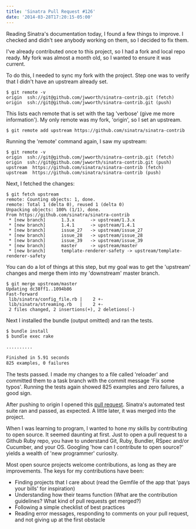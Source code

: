 ```yaml
---
title: 'Sinatra Pull Request #126'
date: '2014-03-28T17:20:15-05:00'
---
```


Reading Sinatra's documentation today, I found a few things to improve.  I checked and didn't see anybody working on them, so I decided to fix them.

I've already contributed once to this project, so I had a fork and local repo ready.  My fork was almost a month old, so I wanted to ensure it was current.

To do this, I needed to sync my fork with the project.  Step one was to verify that I didn't have an upstream already set.

```shell
$ git remote -v
origin  ssh://git@github.com/jwworth/sinatra-contrib.git (fetch)
origin  ssh://git@github.com/jwworth/sinatra-contrib.git (push)
```

This lists each remote that is set with the tag 'verbose' (give me more information').  My only remote was my fork, 'origin', so I set an upstream.

```shell
$ git remote add upstream https://github.com/sinatra/sinatra-contrib
```

Running the 'remote' command again, I saw my upstream:

```shell
$ git remote -v
origin  ssh://git@github.com/jwworth/sinatra-contrib.git (fetch)
origin  ssh://git@github.com/jwworth/sinatra-contrib.git (push)
upstream  https://github.com/sinatra/sinatra-contrib (fetch)
upstream  https://github.com/sinatra/sinatra-contrib (push)
```

Next, I fetched the changes:

```shell
$ git fetch upstream
remote: Counting objects: 1, done.
remote: Total 1 (delta 0), reused 1 (delta 0)
Unpacking objects: 100% (1/1), done.
From https://github.com/sinatra/sinatra-contrib
 * [new branch]      1.3.x      -> upstream/1.3.x
 * [new branch]      1.4.1      -> upstream/1.4.1
 * [new branch]      issue_27   -> upstream/issue_27
 * [new branch]      issue_28   -> upstream/issue_28
 * [new branch]      issue_39   -> upstream/issue_39
 * [new branch]      master     -> upstream/master
 * [new branch]      template-renderer-safety -> upstream/template-renderer-safety
```

You can do a lot of things at this step, but my goal was to get the 'upstream' changes and merge them into my 'downstream' master branch.

```shell
$ git merge upstream/master
Updating dc38ff1..1094b86
Fast-forward
 lib/sinatra/config_file.rb |    2 +-
 lib/sinatra/streaming.rb   |    2 +-
 2 files changed, 2 insertions(+), 2 deletions(-)
```

Next I installed the bundle (output omitted) and ran the tests.

```sh
$ bundle install
$ bundle exec rake

..........

Finished in 5.91 seconds
825 examples, 0 failures
```

The tests passed.  I made my changes to a file called 'reloader' and committed them to a task branch with the commit message 'Fix some typos'.  Running the tests again showed 825 examples and zero failures, a good sign.

After pushing to origin I opened this <a href='https://github.com/sinatra/sinatra-contrib/pull/126'>pull request</a>.  Sinatra's automated test suite ran and passed, as expected.  A little later, it was merged into the project.

When I was learning to program, I wanted to hone my skills by contributing to open source.  It seemed daunting at first.  Just to open a pull request to a Github Ruby repo, you have to understand Git, Ruby, Bundler, RSpec and/or Cucumber, and your OS.  Googling 'how can I contribute to open source?' yields a wealth of 'new programmer' curiosity.

Most open source projects welcome contributions, as long as they are improvements.  The keys for my contributions have been:

* Finding projects that I care about (read the Gemfile of the app that 'pays your bills' for inspiration)
* Understanding how their teams function (What are the contribution guidelines? What kind of pull requests get merged?)
* Following a simple checklist of best practices
* Reading error messages, responding to comments on your pull request, and not giving up at the first obstacle
